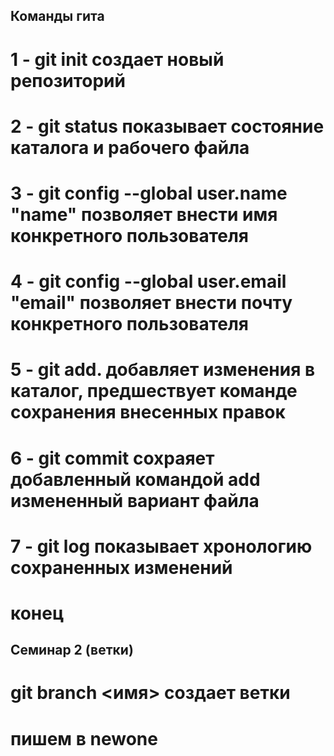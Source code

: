 ## Команды гита

# 1 - git init создает новый репозиторий
# 2 - git status показывает состояние каталога и рабочего файла
# 3 - git config --global user.name "name" позволяет внести имя конкретного пользователя
# 4 - git config --global user.email "email" позволяет внести почту конкретного пользователя
# 5 - git add. добавляет изменения в каталог, предшествует команде сохранения внесенных правок
# 6 - git commit сохраяет добавленный командой add измененный вариант файла
# 7 - git log показывает хронологию сохраненных изменений
# конец

## Семинар 2 (ветки)

# git branch <имя> создает ветки

# пишем в newone